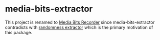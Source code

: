 # media-bits-extractor

This project is renamed to [Media Bits Recorder](https://www.npmjs.com/package/media-bits-recorder) since media-bits-extractor contradicts with [randomness extractor](https://en.wikipedia.org/wiki/Randomness_extractor) which is the primary motivation of this package.
